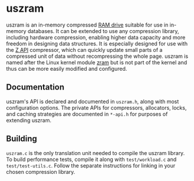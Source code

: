 # uszram
uszram is an in-memory compressed [RAM
drive](https://en.wikipedia.org/wiki/RAM_drive) suitable for use in in-memory
databases. It can be extended to use any compression library, including hardware
compression, enabling higher data capacity and more freedom in designing data
structures. It is especially designed for use with the [Z
API](https://github.com/Mjdgithuber/Z_API) compressor, which can quickly update
small parts of a compressed unit of data without recompressing the whole page.
uszram is named after the Linux kernel module
[zram](https://en.wikipedia.org/wiki/Zram) but is not part of the kernel and
thus can be more easily modified and configured.

## Documentation
uszram's API is declared and documented in `uszram.h`, along with most
configuration options. The private APIs for compressors, allocators, locks, and
caching strategies are documented in `*-api.h` for purposes of extending uszram.

## Building
`uszram.c` is the only translation unit needed to compile the uszram library. To
build performance tests, compile it along with `test/workload.c` and
`test/test-utils.c`. Follow the separate instructions for linking in your chosen
compression library.
